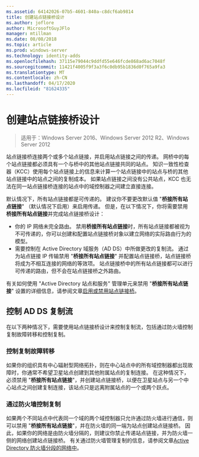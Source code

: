 ```yaml
---
ms.assetid: 64142026-07b5-4601-840a-c8dcf6ab9814
title: 创建站点链接桥设计
ms.author: joflore
author: MicrosoftGuyJFlo
manager: mtillman
ms.date: 08/08/2018
ms.topic: article
ms.prod: windows-server
ms.technology: identity-adds
ms.openlocfilehash: 37115e79044c9ddfd55e646fcde868ad6ac7048f
ms.sourcegitcommit: 11421f4005f9f3a3f6c0db95b1836d0f765a9fa3
ms.translationtype: MT
ms.contentlocale: zh-CN
ms.lasthandoff: 04/17/2020
ms.locfileid: "81624335"
---
```

# <a name="creating-a-site-link-bridge-design"></a>创建站点链接桥设计

> 适用于：Windows Server 2016、Windows Server 2012 R2、Windows Server 2012

站点链接桥连接两个或多个站点链接，并启用站点链接之间的传递。 网桥中的每个站点链接都必须具有一个与桥中的其他站点链接共同的站点。 知识一致性检查器（KCC）使用每个站点链接上的信息来计算一个站点链接中的站点与桥的其他站点链接中的站点之间的复制成本。 如果站点链接之间没有公共站点，KCC 也无法在同一站点链接桥连接的站点中的域控制器之间建立直接连接。

默认情况下，所有站点链接都是可传递的。 建议你不要更改默认值 "**桥接所有站点链接**" （默认情况下启用）来启用传递。 但是，在以下情况下，你将需要禁用**桥接所有站点链接**并完成站点链接桥设计：

- 你的 IP 网络未完全路由。 禁用**桥接所有站点链接**时，所有站点链接都被视为不可传递的，你可以创建和配置站点链接桥对象以建立网络的实际路由行为的模型。
- 需要控制在 Active Directory 域服务（AD DS）中所做更改的复制流。 通过为站点链接 IP 传输禁用 "**桥接所有站点链接**" 并配置站点链接桥，站点链接桥将成为不相互连接的网络的等效项。 站点链接桥中的所有站点链接都可以进行可传递的路由，但不会在站点链接桥之外路由。

有关如何使用 "Active Directory 站点和服务" 管理单元来禁用 "**桥接所有站点链接**" 设置的详细信息，请参阅文章[启用或禁用站点链接桥](https://docs.microsoft.com/previous-versions/windows/it-pro/windows-server-2003/cc738789(v=ws.10))。

## <a name="controlling-ad-ds-replication-flow"></a>控制 AD DS 复制流

在以下两种情况下，需要使用站点链接桥设计来控制复制流，包括通过防火墙控制复制故障转移和控制复制。

### <a name="controlling-replication-failover"></a>控制复制故障转移

如果你的组织具有中心辐射型网络拓扑，则在中心站点中的所有域控制器都出现故障时，你通常不希望卫星站点创建到其他附属站点的复制连接。 在这种情况下，必须禁用 "**桥接所有站点链接**"，并创建站点链接桥，以便在卫星站点与另一个中心站点之间创建复制连接，该站点只是远离附属站点的一个或两个跃点。

### <a name="controlling-replication-through-a-firewall"></a>通过防火墙控制复制

如果两个不同站点中代表同一个域的两个域控制器只允许通过防火墙进行通信，则可以禁用 "**桥接所有站点链接**"，并在防火墙的同一端为站点创建站点链接桥。 因此，如果你的网络是由防火墙分隔的，则建议你禁止传递站点链接，并为防火墙一侧的网络创建站点链接桥。 有关通过防火墙管理复制的信息，请参阅文章[Active Directory 防火墙分段的网络中](https://go.microsoft.com/fwlink/?LinkId=107074)。
